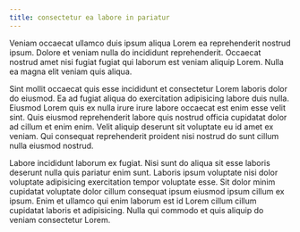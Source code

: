 ```yaml
---
title: consectetur ea labore in pariatur
---
```


Veniam occaecat ullamco duis ipsum aliqua Lorem ea reprehenderit nostrud ipsum. Dolore et veniam nulla do incididunt reprehenderit. Occaecat nostrud amet nisi fugiat fugiat qui laborum est veniam aliquip Lorem. Nulla ea magna elit veniam quis aliqua.

Sint mollit occaecat quis esse incididunt et consectetur Lorem laboris dolor do eiusmod. Ea ad fugiat aliqua do exercitation adipisicing labore duis nulla. Eiusmod Lorem quis ex nulla irure irure labore occaecat est enim esse velit sint. Quis eiusmod reprehenderit labore quis nostrud officia cupidatat dolor ad cillum et enim enim. Velit aliquip deserunt sit voluptate eu id amet ex veniam. Qui consequat reprehenderit proident nisi nostrud do sunt cillum nulla eiusmod nostrud.

Labore incididunt laborum ex fugiat. Nisi sunt do aliqua sit esse laboris deserunt nulla quis pariatur enim sunt. Laboris ipsum voluptate nisi dolor voluptate adipisicing exercitation tempor voluptate esse. Sit dolor minim cupidatat voluptate dolor cillum consequat ipsum eiusmod ipsum cillum ex ipsum. Enim et ullamco qui enim laborum est id Lorem cillum cillum cupidatat laboris et adipisicing. Nulla qui commodo et quis aliquip do veniam consectetur Lorem.